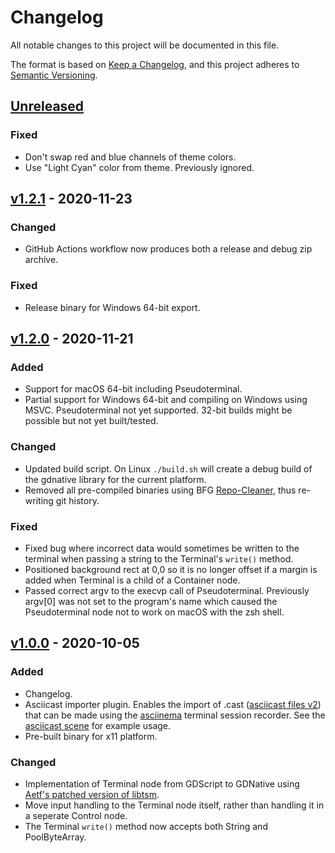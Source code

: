 # Changelog
All notable changes to this project will be documented in this file.

The format is based on [Keep a Changelog](https://keepachangelog.com/en/1.0.0/),
and this project adheres to [Semantic Versioning](https://semver.org/spec/v2.0.0.html).


## [Unreleased]
### Fixed
- Don't swap red and blue channels of theme colors.
- Use "Light Cyan" color from theme. Previously ignored.


## [v1.2.1] - 2020-11-23
### Changed
- GitHub Actions workflow now produces both a release and debug zip archive.

### Fixed
- Release binary for Windows 64-bit export.


## [v1.2.0] - 2020-11-21
### Added
- Support for macOS 64-bit including Pseudoterminal.
- Partial support for Windows 64-bit and compiling on Windows using MSVC. Pseudoterminal not yet supported. 32-bit builds might be possible but not yet built/tested.

### Changed
- Updated build script. On Linux `./build.sh` will create a debug build of the gdnative library for the current platform.
- Removed all pre-compiled binaries using BFG [Repo-Cleaner](https://rtyley.github.io/bfg-repo-cleaner/), thus re-writing git history.

### Fixed
- Fixed bug where incorrect data would sometimes be written to the terminal when passing a string to the Terminal's `write()` method.
- Positioned background rect at 0,0 so it is no longer offset if a margin is added when Terminal is a child of a Container node.
- Passed correct argv to the execvp call of Pseudoterminal. Previously argv[0] was not set to the program's name which caused the Pseudoterminal node not to work on macOS with the zsh shell.


## [v1.0.0] - 2020-10-05
### Added
- Changelog.
- Asciicast importer plugin. Enables the import of .cast ([asciicast files v2](https://github.com/asciinema/asciinema/blob/master/doc/asciicast-v2.md)) that can be made using the [asciinema](https://asciinema.org/) terminal session recorder. See the [asciicast scene](/examples/asciicast) for example usage.
- Pre-built binary for x11 platform.

### Changed
- Implementation of Terminal node from GDScript to GDNative using [Aetf's patched version of libtsm](https://github.com/Aetf/libtsm).
- Move input handling to the Terminal node itself, rather than handling it in a seperate Control node.
- The Terminal `write()` method now accepts both String and PoolByteArray.


[Unreleased]: https://github.com/lihop/godot-xterm/compare/v1.2.1...HEAD
[v1.2.1]: https://github.com/lihop/godot-xterm/compare/v1.2.0...v1.2.1
[v1.2.0]: https://github.com/lihop/godot-xterm/compare/v1.0.0...v1.2.0
[v1.0.0]: https://github.com/lihop/godot-xterm/releases/tag/v1.0.0
